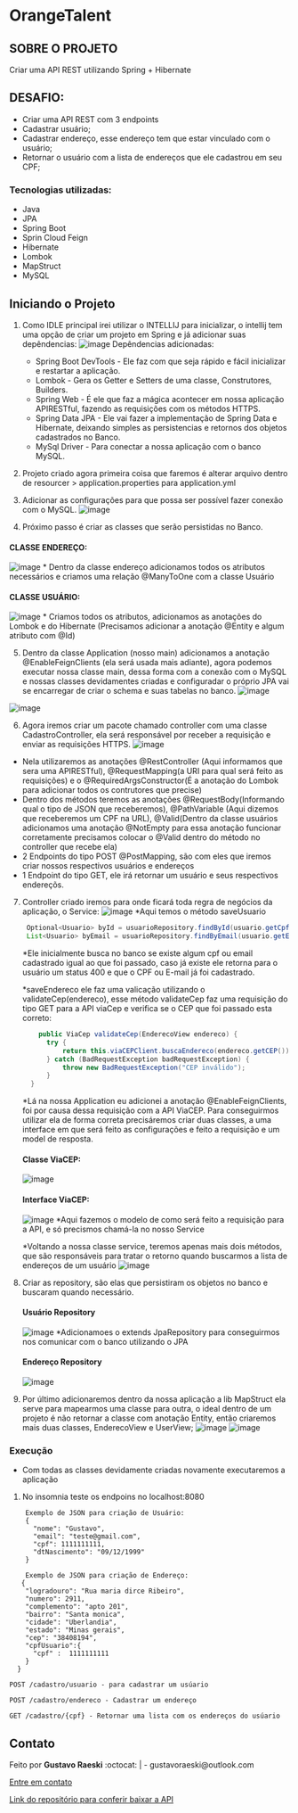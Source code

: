 # OrangeTalent

## SOBRE O PROJETO
Criar uma API REST utilizando Spring + Hibernate

## DESAFIO:
* Criar uma API REST com 3 endpoints
* Cadastrar usuário;
* Cadastrar endereço, esse endereço tem que estar vinculado com o usuário;
* Retornar o usuário com a lista de endereços que ele cadastrou em seu CPF; 


### Tecnologias utilizadas:
* Java
* JPA
* Spring Boot
* Sprin Cloud Feign
* Hibernate
* Lombok
* MapStruct
* MySQL

## Iniciando o Projeto

1. Como IDLE principal irei utilizar o INTELLIJ para inicializar, o intellij tem uma opção de criar um projeto em Spring e já adicionar suas depêndencias:
![image](https://user-images.githubusercontent.com/46768410/115967989-e3ccb880-a50b-11eb-979d-50704374dec1.png)
  Depêndencias adicionadas: 
      * Spring Boot DevTools - Ele faz com que seja rápido e fácil inicializar e restartar a aplicação.
      * Lombok - Gera os Getter e Setters de uma classe, Construtores, Builders.
      * Spring Web - É ele que faz a mágica acontecer em nossa aplicação APIRESTful, fazendo as requisições com os métodos HTTPS.
      * Spring Data JPA - Ele vai fazer a implementação de Spring Data e Hibernate, deixando simples as persistencias e retornos dos objetos cadastrados no Banco.
      * MySql Driver - Para conectar a nossa aplicação com o banco MySQL.

2. Projeto criado agora primeira coisa que faremos é alterar arquivo dentro de resourcer > application.properties para application.yml 
3. Adicionar as configurações para que possa ser possível fazer conexão com o MySQL.
![image](https://user-images.githubusercontent.com/46768410/115968179-ec71be80-a50c-11eb-85f8-4d16463a0fef.png)

4. Próximo passo é criar as classes que serão persistidas no Banco.

#### CLASSE ENDEREÇO:
![image](https://user-images.githubusercontent.com/46768410/115968197-0ca17d80-a50d-11eb-9eb7-d193c59473a2.png)
    * Dentro da classe endereço adicionamos todos os atributos necessários e criamos uma relação @ManyToOne com a classe Usuário

#### CLASSE USUÁRIO: 
![image](https://user-images.githubusercontent.com/46768410/115968214-1cb95d00-a50d-11eb-84b0-e5e91149798b.png)
    * Criamos todos os atributos, adicionamos as anotações do Lombok e do Hibernate (Precisamos adicionar a anotação @Entity e algum atributo com @Id)

5. Dentro da classe Application (nosso main) adicionamos a anotação @EnableFeignClients (ela será usada mais adiante), agora podemos executar nossa classe main, dessa forma com a conexão com o MySQL e nossas classes devidamentes criadas e configuradar o próprio JPA vai se encarregar de criar o schema e suas tabelas no banco. 
![image](https://user-images.githubusercontent.com/46768410/115968339-dd3f4080-a50d-11eb-957d-3c8f1f45e840.png)

![image](https://user-images.githubusercontent.com/46768410/115968354-fb0ca580-a50d-11eb-950b-7737e26a25cc.png)

6. Agora iremos criar um pacote chamado controller com uma classe CadastroController, ela será responsável por receber a requisição e enviar as requisições HTTPS.
![image](https://user-images.githubusercontent.com/46768410/115972135-07e7c400-a523-11eb-93a7-eaceaaf78ab0.png)
  * Nela utilizaremos as anotações @RestController (Aqui informamos que sera uma APIRESTful), @RequestMapping(a URI para qual será feito as requisições) e o        @RequiredArgsConstructor(É a anotação do Lombok para adicionar todos os contrutores que precise)
  * Dentro dos métodos teremos as anotações @RequestBody(Informando qual o tipo de JSON que receberemos), @PathVariable (Aqui dizemos que receberemos um CPF na URL), @Valid(Dentro da classe usuários adicionamos uma anotação @NotEmpty para essa anotação funcionar corretamente precisamos colocar o @Valid dentro do método no controller que recebe ela)
  * 2 Endpoints do tipo POST @PostMapping, são com eles que iremos criar nossos respectivos usuários e endereços
  * 1 Endpoint do tipo GET, ele irá retornar um usuário e seus respectivos endereçõs.

7. Controller criado iremos para onde ficará toda regra de negócios da aplicação, o Service: 
   ![image](https://user-images.githubusercontent.com/46768410/115972599-bbea4e80-a525-11eb-9db1-754662115a1f.png)
    *Aqui temos o método saveUsuario
      
     ```JAVA  
      Optional<Usuario> byId = usuarioRepository.findById(usuario.getCpf());
      List<Usuario> byEmail = usuarioRepository.findByEmail(usuario.getEmail());
     ```
     *Ele inicialmente busca no banco se existe algum cpf ou email cadastrado igual ao que foi passado, caso já existe ele retorna para o usuário um status 400 e que o CPF ou E-mail já foi cadastrado.
     
     *saveEndereco ele faz uma valicação utilizando o validateCep(endereco), esse método validateCep faz uma requisição do tipo GET para a API viaCep e verifica se o CEP que foi passado esta correto: 
      ``` JAVA
          public ViaCep validateCep(EnderecoView endereco) {
            try {
                return this.viaCEPClient.buscaEndereco(endereco.getCEP());
            } catch (BadRequestException badRequestException) {
                throw new BadRequestException("CEP inválido");
            }
        }
      ```
      *Lá na nossa Application eu adicionei a anotação @EnableFeignClients, foi por causa dessa requisição com a API ViaCEP. Para conseguirmos utilizar ela de forma correta precisáremos criar duas classes, a uma interface em que será feito as configurações e feito a requisição e um model de resposta.
      #### Classe ViaCEP:
      ![image](https://user-images.githubusercontent.com/46768410/115972882-7c246680-a527-11eb-9905-cecf26c31c0e.png)

      #### Interface ViaCEP:
      ![image](https://user-images.githubusercontent.com/46768410/115972884-87779200-a527-11eb-86e7-c4cc8639e25d.png)
        *Aqui fazemos o modelo de como será feito a requisição para a API, e só precismos chamá-la no nosso Service
        
     *Voltando a nossa classe service, teremos apenas mais dois métodos, que são responsáveis para tratar o retorno quando buscarmos a lista de endereços de um usuário 
     ![image](https://user-images.githubusercontent.com/46768410/115972964-108ec900-a528-11eb-8c42-20f280f8c973.png)

8. Criar as repository, são elas que persistiram os objetos no banco e buscaram quando necessário. 
    #### Usuário Repository
    ![image](https://user-images.githubusercontent.com/46768410/115972986-3916c300-a528-11eb-87d2-141afbc388a0.png)
      *Adicionamoes o extends JpaRepository para conseguirmos nos comunicar com o banco utilizando o JPA
      
    #### Endereço Repository
    ![image](https://user-images.githubusercontent.com/46768410/115972992-42a02b00-a528-11eb-9a3d-f136fe7cdee2.png) 
    
9. Por último adicionaremos dentro da nossa aplicação a lib MapStruct ela serve para mapearmos uma classe para outra, o ideal dentro de um projeto é não retornar a classe com anotação Entity, então criaremos mais duas classes, EnderecoView e UserView;
    ![image](https://user-images.githubusercontent.com/46768410/115973675-46827c00-a52d-11eb-9fa3-03555624ab73.png)
    ![image](https://user-images.githubusercontent.com/46768410/115973677-4a160300-a52d-11eb-9c66-64d1c7700668.png)


### Execução
 * Com todas as classes devidamente criadas novamente executaremos a aplicação 

1. No insomnia teste os endpoins no localhost:8080

```
    Exemplo de JSON para criação de Usuário:
    {
      "nome": "Gustavo",
      "email": "teste@gmail.com",
      "cpf": 1111111111,
      "dtNascimento": "09/12/1999"
    }
    
    Exemplo de JSON para criação de Endereço:
   {
    "logradouro": "Rua maria dirce Ribeiro",
    "numero": 2911,
    "complemento": "apto 201",
    "bairro": "Santa monica",
    "cidade": "Uberlandia",
    "estado": "Minas gerais",
    "cep": "38408194",
    "cpfUsuario":{
      "cpf" :  1111111111
    }
  }
 ```


   ```JS
   POST /cadastro/usuario - para cadastrar um usúario
   
   POST /cadastro/endereco - Cadastrar um endereço
   
   GET /cadastro/{cpf} - Retornar uma lista com os endereços do usúario
   ```

<!-- CONTACT -->
## Contato


<p>Feito por <b>Gustavo Raeski</b>  :octocat: | - gustavoraeski@outlook.com

<a href="https://www.linkedin.com/in/gustavo-raeski/">Entre em contato</a></p>
<a href="https://github.com/Raeski/OrangeTalent">Link do repositório para conferir baixar a API</a></p>


